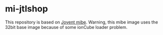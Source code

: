 # mi-jtlshop

This repository is based on [Joyent mibe](https://github.com/joyent/mibe).
Warning, this mibe image uses the 32bit base image because of some ionCube
loader problem.
